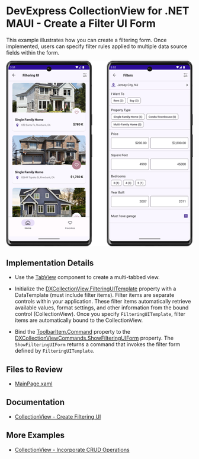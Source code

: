 <!-- default badges list -->
<!-- default badges end -->

# DevExpress CollectionView for .NET MAUI - Create a Filter UI Form 

This example illustrates how you can create a filtering form. Once implemented, users can specify filter rules applied to multiple data source fields within the form.

![DevExpress CollectionView for .NET MAUI - Filtering UI](Images/cv-filtering-ui-demo.png)

## Implementation Details

- Use the [TabView](https://docs.devexpress.com/MAUI/DevExpress.Maui.Controls.TabView) component to create a multi-tabbed view.

- Initialize the [DXCollectionView.FilteringUITemplate](https://docs.devexpress.com/MAUI/DevExpress.Maui.CollectionView.DXCollectionView.FilteringUITemplate) property with a DataTemplate (must include filter items). Filter items are separate controls within your application. These filter items automatically retrieve available values, format settings, and other information from the bound control (CollectionView). Once you specify `FilteringUITemplate`, filter items are automatically bound to the CollectionView.

- Bind the [ToolbarItem.Command](https://learn.microsoft.com/en-us/dotnet/api/microsoft.maui.controls.menuitem.command?view=net-maui-7.0#microsoft-maui-controls-menuitem-command) property to the [DXCollectionViewCommands.ShowFilteringUIForm](https://docs.devexpress.com/MAUI/DevExpress.Maui.CollectionView.DXCollectionViewCommands.ShowFilteringUIForm) property. The `ShowFilteringUIForm` returns a command that invokes the filter form defined by `FilteringUITemplate`. 

## Files to Review

- [MainPage.xaml](MainPage.xaml)

## Documentation

- [CollectionView - Create Filtering UI](https://docs.devexpress.com/MAUI/404126/collection-view/filter-sort-and-group-data#create-filtering-ui)

## More Examples

- [CollectionView - Incorporate CRUD Operations](https://github.com/DevExpress-Examples/maui-collection-view/tree/HEAD/CS/CrudOperations)
